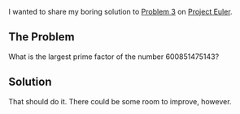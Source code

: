 ﻿---
layout: "_layouts._post.html"
category : code
modified: 2013-05-31
tags : [javascript, code, project euler]
---

I wanted to share my boring solution to [Problem 3](http://projecteuler.net/problem=3) on [Project Euler](http://projecteuler.net/).

## The Problem

What is the largest prime factor of the number 600851475143?

## Solution

<script src="https://gist.github.com/1788732.js"> </script>
	
That should do it. There could be some room to improve, however.
